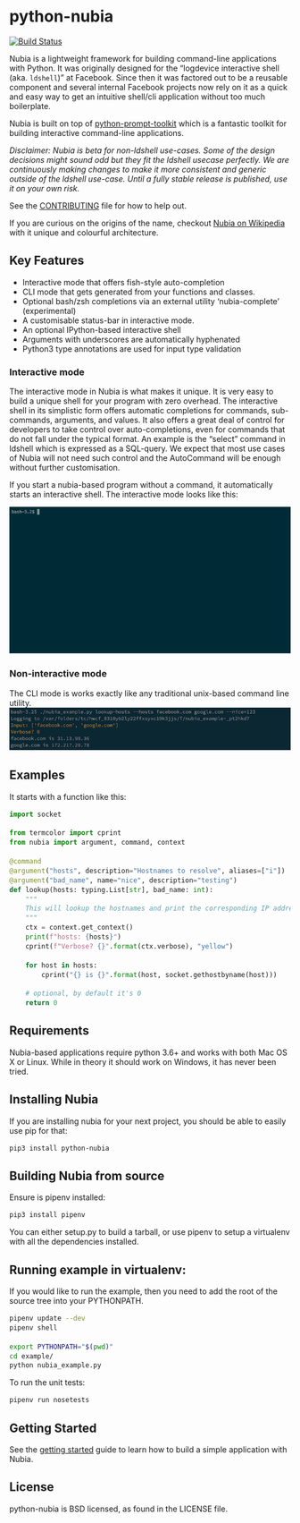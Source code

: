 # python-nubia

[![Build Status](https://travis-ci.com/facebookincubator/python-nubia.svg?token=aPxsLj8RpMSsSYqaqL5e&branch=master)](https://travis-ci.com/facebookincubator/python-nubia)

Nubia is a lightweight framework for building command-line applications with Python. It was originally designed for the “logdevice interactive shell (aka. `ldshell`)” at Facebook. Since then it was factored out to be a reusable component and several internal Facebook projects now rely on it as a quick and easy way to get an intuitive shell/cli application without too much boilerplate.

Nubia is built on top of [python-prompt-toolkit](https://github.com/jonathanslenders/python-prompt-toolkit) which is a fantastic toolkit for building interactive command-line applications.

_Disclaimer: Nubia is beta for non-ldshell use-cases. Some of the design decisions might sound odd but they fit the ldshell usecase perfectly. We are continuously making changes to make it more consistent and generic outside of the ldshell use-case. Until a fully stable release is published, use it on your own risk._

See the [CONTRIBUTING](CONTRIBUTING.md) file for how to help out.

If you are curious on the origins of the name, checkout [Nubia on Wikipedia](https://en.wikipedia.org/wiki/Nubia) with it unique and colourful architecture.

## Key Features

* Interactive mode that offers fish-style auto-completion
* CLI mode that gets generated from your functions and classes.
* Optional bash/zsh completions via an external utility ‘nubia-complete’ (experimental)
* A customisable status-bar in interactive mode.
* An optional IPython-based interactive shell
* Arguments with underscores are automatically hyphenated
* Python3 type annotations are used for input type validation

### Interactive mode
The interactive mode in Nubia is what makes it unique. It is very easy to build a unique shell for your program with zero overhead. The interactive shell in its simplistic form offers automatic completions for commands, sub-commands, arguments, and values. It also offers a great deal of control for developers to take control over  auto-completions, even for commands that do not fall under the typical format. An example is the “select” command in ldshell which is expressed as a SQL-query. We expect that most use cases of Nubia will not need such control and the AutoCommand will be enough without further customisation.

If you start a nubia-based program without a command, it automatically starts an interactive shell. The interactive mode looks like this:

![Interactive Demo](docs/interactive.gif?raw=true "Interactive demo")

### Non-interactive mode
The CLI mode is works exactly like any traditional unix-based command line utility.
![Non-interactive Demo](docs/non_interactive.png?raw=true "Non-interactive demo")

## Examples
It starts with a function like this:
```py
import socket

from termcolor import cprint
from nubia import argument, command, context

@command
@argument("hosts", description="Hostnames to resolve", aliases=["i"])
@argument("bad_name", name="nice", description="testing")
def lookup(hosts: typing.List[str], bad_name: int):
    """
    This will lookup the hostnames and print the corresponding IP addresses
    """
    ctx = context.get_context()
    print(f"hosts: {hosts}")
    cprint(f"Verbose? {}".format(ctx.verbose), "yellow")

    for host in hosts:
        cprint("{} is {}".format(host, socket.gethostbyname(host)))

    # optional, by default it's 0
    return 0
```

## Requirements

Nubia-based applications require python 3.6+ and works with both Mac OS X or Linux. While in theory it should work on Windows, it has never been tried.

## Installing Nubia

If you are installing nubia for your next project, you should be able to easily use pip for that:
```bash
pip3 install python-nubia
```

## Building Nubia from source

Ensure is pipenv installed:
```bash
pip3 install pipenv
```
You can either setup.py to build a tarball, or use pipenv to setup a virtualenv with all the dependencies installed.

## Running example in virtualenv:

If you would like to run the example, then you need to add the root of the source tree into your PYTHONPATH.
```bash
pipenv update --dev
pipenv shell

export PYTHONPATH="$(pwd)"
cd example/
python nubia_example.py
```

To run the unit tests:
```bash
pipenv run nosetests
```

## Getting Started

See the [getting started](GETTING_STARTED.md) guide to learn how to build a simple application with Nubia.

## License
python-nubia is BSD licensed, as found in the LICENSE file.
